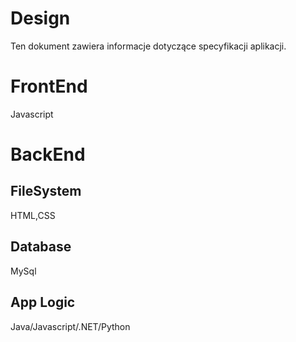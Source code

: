 # Design
Ten dokument zawiera informacje dotyczące specyfikacji aplikacji.

# FrontEnd
Javascript

# BackEnd

## FileSystem
HTML,CSS

## Database
MySql

## App Logic
Java/Javascript/.NET/Python
